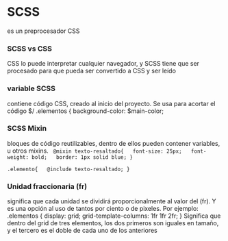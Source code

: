 # SCSS
es un preprocesador CSS

### SCSS vs CSS
CSS lo puede interpretar cualquier navegador, y SCSS tiene que ser procesado para que pueda ser convertido a CSS y ser leído

### variable SCSS
contiene código CSS, creado al inicio del proyecto. Se usa para acortar el código
$/ .elementos { background-color: $main-color; 

### SCSS Mixin
bloques de código reutilizables, dentro de ellos pueden contener variables, u otros mixins.
``` @mixin texto-resaltado{   font-size: 25px;   font-weight: bold;   border: 1px solid blue; }```

`.elemento{   @include texto-resaltado; }`

### Unidad fraccionaria (fr) 
significa que cada unidad se dividirá proporcionalmente al valor del (fr). Y es una opción al uso de tantos por ciento o de pixeles. Por ejemplo: .elementos { display: grid; grid-template-columns: 1fr 1fr 2fr; }  Significa que dentro del grid de tres elementos, los dos primeros son iguales en tamaño, y el tercero es el doble de cada uno de los anteriores

